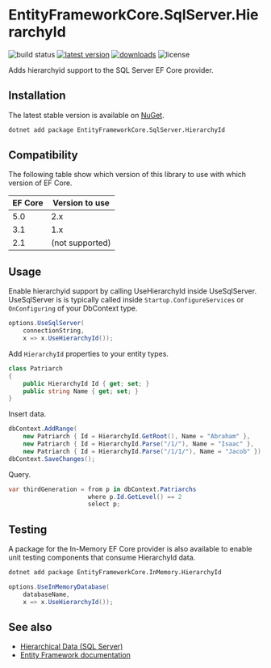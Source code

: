 EntityFrameworkCore.SqlServer.HierarchyId
========================================

![build status](https://img.shields.io/github/workflow/status/efcore/EFCore.SqlServer.HierarchyId/.NET%20Core/master) [![latest version](https://img.shields.io/nuget/v/EntityFrameworkCore.SqlServer.HierarchyId)](https://www.nuget.org/packages/EntityFrameworkCore.SqlServer.HierarchyId) [![downloads](https://img.shields.io/nuget/dt/EntityFrameworkCore.SqlServer.HierarchyId)](https://www.nuget.org/packages/EntityFrameworkCore.SqlServer.HierarchyId) ![license](https://img.shields.io/github/license/efcore/EFCore.SqlServer.HierarchyId)

Adds hierarchyid support to the SQL Server EF Core provider.

Installation
------------

The latest stable version is available on [NuGet](https://www.nuget.org/packages/EntityFrameworkCore.SqlServer.HierarchyId).

```sh
dotnet add package EntityFrameworkCore.SqlServer.HierarchyId
```

Compatibility
-------------

The following table show which version of this library to use with which version of EF Core.

| EF Core | Version to use  |
| ------- | --------------- |
| 5.0     | 2.x             |
| 3.1     | 1.x             |
| 2.1     | (not supported) |

Usage
-----

Enable hierarchyid support by calling UseHierarchyId inside UseSqlServer. UseSqlServer is is typically called inside `Startup.ConfigureServices` or `OnConfiguring` of your DbContext type.

```cs
options.UseSqlServer(
    connectionString,
    x => x.UseHierarchyId());
```

Add `HierarchyId` properties to your entity types.

```cs
class Patriarch
{
    public HierarchyId Id { get; set; }
    public string Name { get; set; }
}
```

Insert data.

```cs
dbContext.AddRange(
    new Patriarch { Id = HierarchyId.GetRoot(), Name = "Abraham" },
    new Patriarch { Id = HierarchyId.Parse("/1/"), Name = "Isaac" },
    new Patriarch { Id = HierarchyId.Parse("/1/1/"), Name = "Jacob" });
dbContext.SaveChanges();
```

Query.

```cs
var thirdGeneration = from p in dbContext.Patriarchs
                      where p.Id.GetLevel() == 2
                      select p;
```

Testing
-------
A package for the In-Memory EF Core provider is also available to enable unit testing components that consume HierarchyId data.

```sh
dotnet add package EntityFrameworkCore.InMemory.HierarchyId
```

```cs
options.UseInMemoryDatabase(
    databaseName,
    x => x.UseHierarchyId());
```

See also
--------

* [Hierarchical Data (SQL Server)](https://docs.microsoft.com/sql/relational-databases/hierarchical-data-sql-server)
* [Entity Framework documentation](https://docs.microsoft.com/ef/)
